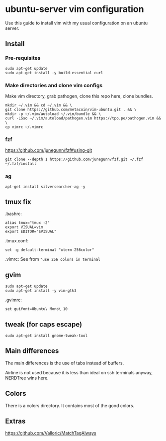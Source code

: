 # ubuntu-server vim configuration

Use this guide to install vim with my usual configuration on an ubuntu server.

## Install

### Pre-requisites

```
sudo apt-get update
sudo apt-get install -y build-essential curl
```

### Make directories and clone vim configs

Make vim directory, grab pathogen, clone this repo here, clone bundles.

```
mkdir ~/.vim && cd ~/.vim && \
git clone https://github.com/metacoin/vim-ubuntu.git . && \
mkdir -p ~/.vim/autoload ~/.vim/bundle && \
curl -LSso ~/.vim/autoload/pathogen.vim https://tpo.pe/pathogen.vim && \
cp vimrc ~/.vimrc
```

### fzf
https://github.com/junegunn/fzf#using-git
```
git clone --depth 1 https://github.com/junegunn/fzf.git ~/.fzf
~/.fzf/install
```

### ag
```
apt-get install silversearcher-ag -y
```

## tmux fix
.bashrc:
```
alias tmux="tmux -2"
export VISUAL=vim
export EDITOR="$VISUAL"
```

.tmux.conf:
```
set -g default-terminal "xterm-256color"
```

.vimrc:
See from `"use 256 colors in terminal`

## gvim

```
sudo apt-get update
sudo apt-get install -y vim-gtk3
```

.gvimrc:
```
set guifont=Ubuntu\ Mono\ 10
```

## tweak (for caps escape)
```
sudo apt-get install gnome-tweak-tool
```
 

## Main differences

The main differences is the use of tabs instead of buffers.

Airline is not used because it is less than ideal on ssh terminals anyway, NERDTree wins here.

## Colors

There is a colors directory. It contains most of the good colors.

## Extras

https://github.com/Valloric/MatchTagAlways
